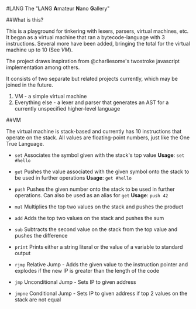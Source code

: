 #LANG
The "**L**ANG **A**mateur **N**ano **G**allery"

##What is this?

This is a playground for tinkering with lexers, parsers, virtual machines, etc. It began as a virtual machine that ran a bytecode-language with 3 instructions. Several more have been added, bringing the total for the virtual machine up to 10 (See *VM*).

The project draws inspiration from @charliesome's twostroke javascript implementation among others.

It consists of two separate but related projects currently, which may be joined in the future. 

1. VM - a simple virtual machine
2. Everything else - a lexer and parser that generates an AST for a currently unspecified higher-level language

##VM

The virtual machine is stack-based and currently has 10 instructions that operate on the stack. All values are floating-point numbers, just like the One True Language.

- `set`
    Associates the symbol given with the stack's top value
    **Usage**: `set #hello`
        
    
- `get`
    Pushes the value associated with the given symbol onto the stack to be used in further operations
    **Usage**: `get #hello`
        
    
- `push`
    Pushes the given number onto the stack to be used in further operations. Can also be used as an alias for `get`
    **Usage**: `push 42`

- `mul`
    Multiplies the top two values on the stack and pushes the product
    
- `add`
    Adds the top two values on the stack and pushes the sum
    
- `sub`
    Subtracts the second value on the stack from the top value and pushes the difference
    
- `print`
    Prints either a string literal or the value of a variable to standard output

- `rjmp`
    Relative Jump - Adds the given value to the instruction pointer and explodes if the new IP is greater than the length of the code
    
- `jmp`
    Unconditional Jump - Sets IP to given address

- `jmpne`
    Conditional Jump - Sets IP to given address if top 2 values on the stack are not equal
    
    
